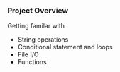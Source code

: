 ### Project Overview

 Getting familar with
- String operations
- Conditional statement and loops
- File I/O
- Functions


